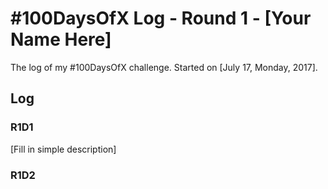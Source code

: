 # #100DaysOfX Log - Round 1 - [Your Name Here]

The log of my #100DaysOfX challenge. Started on [July 17, Monday, 2017].

## Log

### R1D1 
[Fill in simple description]

### R1D2
